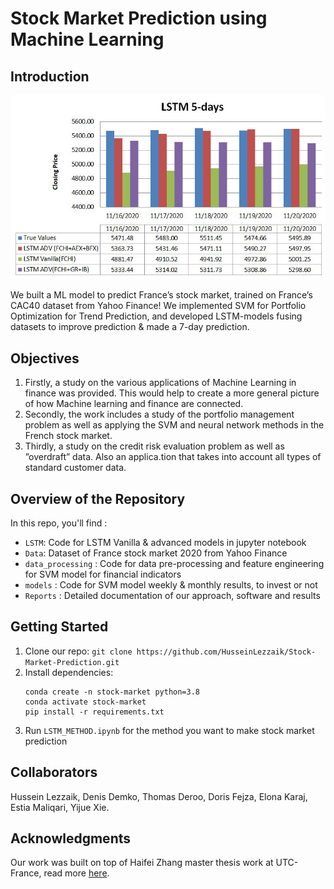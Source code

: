 # Stock Market Prediction using Machine Learning

## Introduction
<p>
<img src="table.jpg" width="1000" >
</p>

We built a ML model to predict France’s stock market, trained on France’s CAC40 dataset from Yahoo Finance! We implemented SVM for Portfolio Optimization for Trend Prediction, and developed LSTM-models fusing datasets to improve prediction & made a 7-day prediction.

## Objectives
1.  Firstly, a study on the various applications of Machine Learning in finance was provided. This would help to create a more general picture of how
Machine learning and finance are connected.
2.  Secondly, the work includes a study of the portfolio management problem as well as applying the SVM and neural network methods in the French stock
market.
3.  Thirdly, a study on the credit risk evaluation problem as well as ”overdraft” data. Also an applica.tion that takes into account all types of standard customer data.

## Overview of the Repository
In this repo, you'll find :
* `LSTM`: Code for LSTM Vanilla & advanced models in jupyter notebook
* `Data`: Dataset of France stock market 2020 from Yahoo Finance
* ` data_processing ` : Code for data pre-processing and feature engineering for SVM model for financial indicators
*  ` models ` : Code for SVM model weekly & monthly results, to invest or not
* `Reports` : Detailed documentation of our approach, software and results

## Getting Started
1.  Clone our repo: `git clone https://github.com/HusseinLezzaik/Stock-Market-Prediction.git`
2.  Install dependencies:
    ```
    conda create -n stock-market python=3.8
    conda activate stock-market
    pip install -r requirements.txt
    ```
3. Run `LSTM_METHOD.ipynb` for the method you want to make stock market prediction


## Collaborators
Hussein Lezzaik, Denis Demko, Thomas Deroo, Doris Fejza, Elona Karaj, Estia Maliqari, Yijue Xie.

## Acknowledgments
Our work was built on top of Haifei Zhang master thesis work at UTC-France, read more [here](https://github.com/Haifei-ZHANG/iQuant). 
